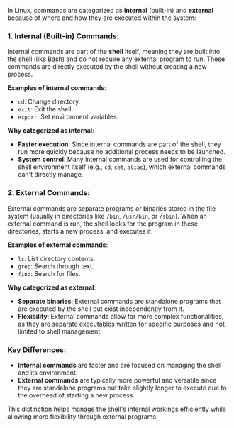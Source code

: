 In Linux, commands are categorized as **internal** (built-in) and **external** because of where and how they are executed within the system:

### 1. **Internal (Built-in) Commands**:
Internal commands are part of the **shell** itself, meaning they are built into the shell (like Bash) and do not require any external program to run. These commands are directly executed by the shell without creating a new process.

**Examples of internal commands**:
- `cd`: Change directory.
- `exit`: Exit the shell.
- `export`: Set environment variables.

**Why categorized as internal**:
- **Faster execution**: Since internal commands are part of the shell, they run more quickly because no additional process needs to be launched.
- **System control**: Many internal commands are used for controlling the shell environment itself (e.g., `cd`, `set`, `alias`), which external commands can't directly manage.

### 2. **External Commands**:
External commands are separate programs or binaries stored in the file system (usually in directories like `/bin`, `/usr/bin`, or `/sbin`). When an external command is run, the shell looks for the program in these directories, starts a new process, and executes it.

**Examples of external commands**:
- `ls`: List directory contents.
- `grep`: Search through text.
- `find`: Search for files.

**Why categorized as external**:
- **Separate binaries**: External commands are standalone programs that are executed by the shell but exist independently from it.
- **Flexibility**: External commands allow for more complex functionalities, as they are separate executables written for specific purposes and not limited to shell management.

### Key Differences:
- **Internal commands** are faster and are focused on managing the shell and its environment.
- **External commands** are typically more powerful and versatile since they are standalone programs but take slightly longer to execute due to the overhead of starting a new process.

This distinction helps manage the shell's internal workings efficiently while allowing more flexibility through external programs.
